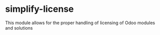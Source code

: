 # simplify-license
This module allows for the proper handling of licensing of Odoo modules and solutions
